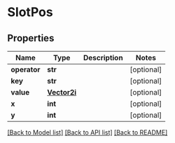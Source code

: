 # SlotPos

## Properties
Name | Type | Description | Notes
------------ | ------------- | ------------- | -------------
**operator** | **str** |  | [optional] 
**key** | **str** |  | [optional] 
**value** | [**Vector2i**](Vector2i.md) |  | [optional] 
**x** | **int** |  | [optional] 
**y** | **int** |  | [optional] 

[[Back to Model list]](../README.md#documentation-for-models) [[Back to API list]](../README.md#documentation-for-api-endpoints) [[Back to README]](../README.md)


